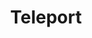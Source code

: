 ---
title: "Teleport"
permalink: /spells/teleport/
tags:
  - Spell
available_for:
  - Bard
  - Sorcerer
  - Wizard
level: "7th Level"
school: "Conjuration"
range: "10 ft"
area: "10 ft"
shape: "Cube"
comp:
  - V
description: |
  This spell instantly transports you and up to eight willing creatures of your choice that you can see within range, or a single object that you can see within range, to a destination you select. If you target an object, it must be able to fit entirely inside a 10-foot cube, and it can't be held or carried by an unwilling creature.

  The destination you choose must be known to you, and it must be on the same plane of existence as you. Your familiarity with the destination determines whether you arrive there successfully. The DM rolls d100 and consults the table.

  | Familiarity | Mishap | Similar Area | Off Target | On Target |

  |---|---|---|---|---|

  | Permanent circle | -- | -- | -- | 01-100 |

  | Associated object | -- | -- | -- | 01-100 |

  | Very familiar | 01-05 | 06-13 | 14-24 | 25-100 |

  | Seen casually | 01-33 | 34-43 | 44-53 | 54-100 |

  | Viewed once | 01-43 | 44-53 | 54-73 | 74-100 |

  | Description | 01-43 | 44-53 | 54-73 | 74-100 |

  | False destination | 01-50 | 51-100 | -- | -- |

  ***Familiarity.*** "Permanent circle" means a permanent teleportation circle whose sigil sequence you know.

  "Associated object" means that you possess an object taken from the desired destination within the last six months, such as a book from a wizard's library, bed linen from a royal suite, or a chunk of marble from a lich's secret tomb.

  "Very familiar" is a place you have been very often, a place you have carefully studied, or a place you can see when you cast the spell.

  "Seen casually" is someplace you have seen more than once but with which you aren't very familiar.

  "Viewed once" is a place you have seen once, possibly using magic.

  "Description" is a place whose location and appearance you know through someone else's description, perhaps from a map.

  "False destination" is a place that doesn't exist. Perhaps you tried to scry an enemy's sanctum but instead viewed an illusion, or you are attempting to teleport to a familiar location that no longer exists.

  ***On Target.*** You and your group (or the target object) appear where you want to.

  ***Off Target.*** You and your group (or the target object) appear a random distance away from the destination in a random direction. Distance off target is 1d10 x 1d10 percent of the distance that was to be traveled. For example, if you tried to travel 120 miles, landed off target, and rolled a 5 and 3 on the two d10s, then you would be off target by 15 percent, or 18 miles. The DM determines the direction off target randomly by rolling a d8 and designating 1 as north, 2 as northeast, 3 as east, and so on around the points of the compass.  If you were teleporting to a coastal city and wound up 18 miles out at sea, you could be in trouble.

  ***Similar Area.*** You and your group (or the target object) wind up in a different area that's visually or thematically similar to the target area. If you are heading for your home laboratory, for example, you might wind up in another wizard's laboratory or in an alchemical supply shop that has many of the same tools and implements as your laboratory. Generally, you appear in the closest similar place, but since the spell has no range limit, you could conceivably wind up anywhere on the plane.

  ***Mishap.*** The spell's unpredictable magic results in a difficult journey. Each teleporting creature (or the target object) takes 3d10 force damage, and the DM rerolls on the table to see where you wind up (multiple mishaps can occur, dealing damage each time).
excerpt: "This spell instantly transports you and up to eight willing creatures of your choice that you can see within range, or a single object that you can see within range, to a destination you select."
source: "Basic Rules"
---
